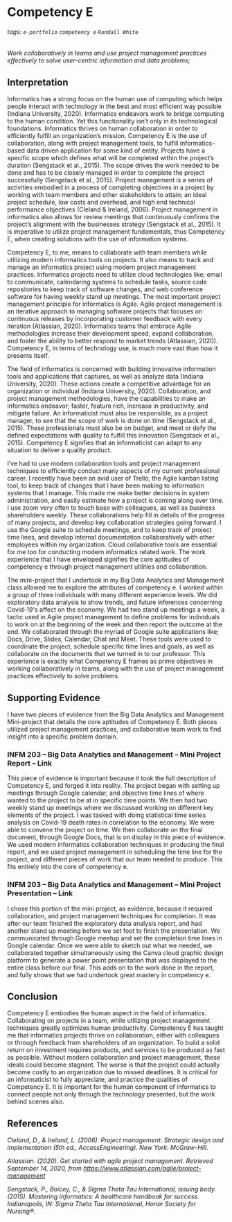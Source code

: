 # Competency E

###### tags: `e-portfolio` `competency e` `Randall White`

*Work collaboratively in teams and use project management practices effectively to solve user-centric information and data problems;*

## Interpretation

Informatics has a strong focus on the human use of computing which helps people interact with technology in the best and most efficient way possible (Indiana University, 2020). Informatics endeavors work to bridge computing to the human condition. Yet this functionality isn’t only in its technological foundations. Informatics thrives on human collaboration in order to efficiently fulfill an organization’s mission. Competency E is the use of collaboration, along with project management tools, to fulfill informatics-based data driven application for some kind of entity. Projects have a specific scope which defines what will be completed within the project’s duration (Sengstack et al., 2015). The scope drives the work needed to be done and has to be closely managed in order to complete the project successfully (Sengstack et al., 2015). Project management is a series of activities embodied in a process of completing objectives in a project by working with team members and other stakeholders to attain; an ideal project schedule, low costs and overhead, and high end technical performance objectives (Cleland & Ireland, 2006). Project management in informatics also allows for review meetings that continuously confirms the project’s alignment with the businesses strategy (Sengstack et al., 2015). It is imperative to utilize project management fundamentals, thus Competency E, when creating solutions with the use of information systems.

Competency E, to me, means to collaborate with team members while utilizing modern informatics tools on projects. It also means to track and manage an informatics project using modern project management practices. Informatics projects need to utilize cloud technologies like; email to communicate, calendaring systems to schedule tasks, source code repositories to keep track of software changes, and web conference software for having weekly stand up meetings. The most important project management principle for informatics is Agile. Agile project management is an iterative approach to managing software projects that focuses on continuous releases by incorporating customer feedback with every iteration (Atlassian, 2020). Informatics teams that embrace Agile methodologies increase their development speed, expand collaboration, and foster the ability to better respond to market trends (Atlassian, 2020). Competency E, in terms of technology use, is much more vast than how it presents itself.

The field of informatics is concerned with building innovative information tools and applications that captures, as well as analyze data (Indiana University, 2020). These actions create a competitive advantage for an organization or individual (Indiana University, 2020). Collaboration, and project management methodologies, have the capabilities to make an informatics endeavor; faster, feature rich, increase in productivity, and mitigate failure. An informaticist must also be responsible, as a project manager, to see that the scope of work is done on time (Sengstack et al., 2015). These professionals must also be on budget, and meet or defy the defined expectations with quality to fulfill this innovation (Sengstack et al., 2015). Competency E signifies that an informaticist can adapt to any situation to deliver a quality product.

I’ve had to use modern collaboration tools and project management techniques to efficiently conduct many aspects of my current professional career. I recently have been an avid user of Trello, the Agile kanban listing tool, to keep track of changes that I have been making to information systems that I manage. This made me make better decisions in system administration, and easily estimate how a project is coming along over time. I use zoom very often to touch base with colleagues, as well as business shareholders weekly. These collaborations help fill in details of the progress of many projects, and develop key collaboration strategies going forward. I use the Google suite to schedule meetings, and to keep track of project time lines, and develop internal documentation collaboratively with other employees within my organization. Cloud collaborative tools are essential for me too for conducting modern informatics related work. The work experience that I have enveloped signifies the core aptitudes of competency e through project management utilities and collaboration. 

The mini-project that I undertook in my Big Data Analytics and Management class allowed me to explore the attributes of competency e. I worked within a group of three individuals with many different experience levels. We did exploratory data analysis to show trends, and future inferences concerning Covid-19's affect on the economy. We had two stand up meetings a week, a tactic used in Agile project management to define problems for individuals to work on at the beginning of the week and then report the outcome at the end. We collaborated through the myriad of Google suite applications like; Docs, Drive, Slides, Calendar, Chat and Meet. These tools were used to coordinate the project, schedule specific time lines and goals, as well as collaborate on the documents that we turned in to our professor. This experience is exactly what Competency E frames as prime objectives in working collaboratively in teams, along with the use of project management practices effectively to solve problems.

## Supporting Evidence

I have two pieces of evidence from the Big Data Analytics and Management Mini-project that details the core aptitudes of Competency E. Both pieces utilized project management practices, and collaborative team work to find insight into a specific problem domain.


### INFM 203 – Big Data Analytics and Management – Mini Project Report – Link

This piece of evidence is important because it took the full description of Competency E, and forged it into reality. The project began with setting up meetings through Google calendar, and objective time lines of where wanted to the project to be at in specific time points. We then had two weekly stand up meetings where we discussed working on different key elements of the project. I was tasked with doing statistical time series analysis on Covid-19 death rates in correlation to the economy. We were able to convene the project on time. We then collaborate on the final document, through Google Docs, that is on display in this piece of evidence. We used modern informatics collaboration techniques in producing the final report, and we used project management in scheduling the time line for the project, and different pieces of work that our team needed to produce. This fits entirely into the core of competency e.


### INFM 203 – Big Data Analytics and Management – Mini Project Presentation – Link

I chose this portion of the mini project, as evidence, because it required collaboration, and project management techniques for completion. It was after our team finished the exploratory data analysis report, and had another stand up meeting before we set foot to finish the presentation. We communicated through Google meetup and set the completion time lines in Google calendar. Once we were able to sketch out what we needed, we collaborated together simultaneously using the Canva cloud graphic design platform to generate a power point presentation that was displayed to the entire class before our final. This adds on to the work done in the report, and fully shows that we had undertook great mastery in competency e.


## Conclusion

Competency E embodies the human aspect in the field of informatics. Collaborating on projects in a team, while utilizing project management techniques greatly optimizes human productivity. Competency E has taught me that informatics projects thrive on collaboration, either with colleagues or through feedback from shareholders of an organization. To build a solid return on investment requires products, and services to be produced as fast as possible. Without modern collaboration and project management, these ideals could become stagnant. The worse is that the project could actually become costly to an organization due to missed deadlines. It is critical for an informaticist to fully appreciate, and practice the qualities of Competency E. It is important for the human component of informatics to connect people not only through the technology presented, but the work behind scenes also.

## References

*Cleland, D., & Ireland, L. (2006). Project management: Strategic design and implementation (5th ed., AccessEngineering). New York: McGraw-Hill.*

*Atlassian. (2020). Get started with agile project management. Retrieved September 14, 2020, from https://www.atlassian.com/agile/project-management*

*Sengstack, P., Boicey, C., & Sigma Theta Tau International, issuing body. (2015). Mastering informatics: A healthcare handbook for success. Indianapolis, IN: Sigma Theta Tau International, Honor Society for Nursing®.*